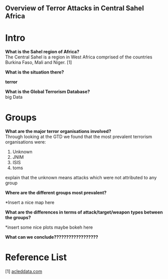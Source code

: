 <h2> Overview of Terror Attacks in Central Sahel Africa <h2>

<h1> Intro </h1>

<b>What is the Sahel region of Africa? </b> <br>
The Central Sahel is a region in West Africa comprised of the countries Burkina Faso, Mali and Niger. [1]

**What is the situation there?**

<b>terror</b>

<b>What is the Global Terrorism Database?</b> <br>
big Data

<h1> Groups </h1>

<b>What are the major terror organisations involved?</b> <br>
Through looking at the GTD we found that the most prevalent terrorism organisations were:

1. Unknown
2. JNIM
3. ISIS
4. toms

explain that the unknown means attacks which were not attributed to any group

<b>Where are the different groups most prevalent?</b> <br>

*Insert a nice map here
<object type="text/html" data="{{ site.baseurl }}/MapPlot2.html"  width="1200" height="400" style="border: none; padding: 0; width:80%; height:50vw"></object>

<b>What are the differences in terms of attack/target/weapon types between the groups?</b> <br>

*insert some nice plots maybe bokeh here 

<b>What can we conclude??????????????????</b> <br>

<h1> Reference List </h1>
[1] <a href="https://acleddata.com/conflict-watchlist-2024/sahel/" target="_blank">acleddata.com</a>